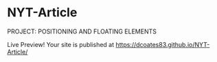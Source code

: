 # NYT-Article
PROJECT: POSITIONING AND FLOATING ELEMENTS

Live Preview!  Your site is published at https://dcoates83.github.io/NYT-Article/
